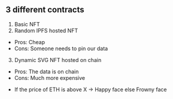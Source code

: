 ## 3 different contracts

1. Basic NFT
2. Random IPFS hosted NFT
- Pros: Cheap
- Cons: Someone needs to pin our data
3. Dynamic SVG NFT hosted on chain
- Pros: The data is on chain
- Cons: Much more expensive

* If the price of ETH is above X -> Happy face else Frowny face